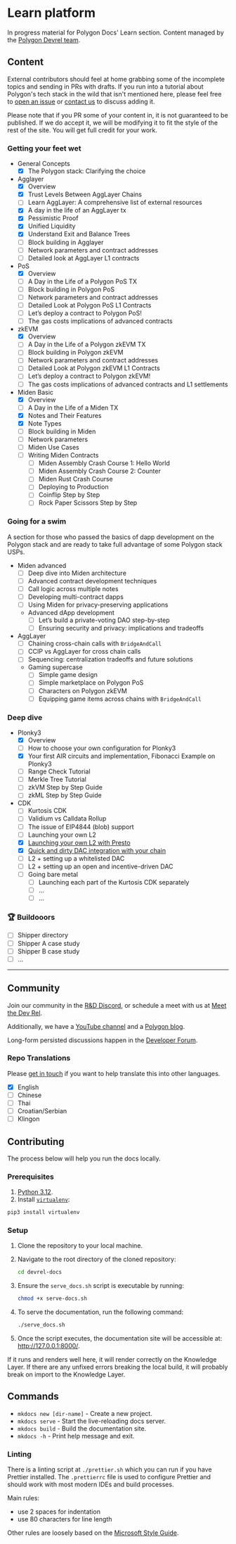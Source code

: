 # Learn platform

In progress material for Polygon Docs' Learn section. Content managed by the
[Polygon Devrel team](https://polygon.technology/community/meet-the-devrel).

## Content

External contributors should feel at home grabbing some of the incomplete topics
and sending in PRs with drafts. If you run into a tutorial about Polygon's tech
stack in the wild that isn't mentioned here, please feel free to
[open an issue](https://github.com/0xPolygon/devrel-docs/issues) or
[contact us](https://polygon.technology/community/meet-the-devrel) to discuss
adding it.

Please note that if you PR some of your content in, it is not guaranteed to be
published. If we do accept it, we will be modifying it to fit the style of the
rest of the site. You will get full credit for your work.

### Getting your feet wet

- General Concepts
  - [x] The Polygon stack: Clarifying the choice
- Agglayer
  - [x] Overview
  - [x] Trust Levels Between AggLayer Chains
  - [ ] Learn AggLayer: A comprehensive list of external resources
  - [x] A day in the life of an AggLayer tx
  - [x] Pessimistic Proof
  - [x] Unified Liquidity
  - [x] Understand Exit and Balance Trees
  - [ ] Block building in Agglayer
  - [ ] Network parameters and contract addresses
  - [ ] Detailed look at AggLayer L1 contracts
- PoS
  - [x] Overview
  - [ ] A Day in the Life of a Polygon PoS TX
  - [ ] Block building in Polygon PoS
  - [ ] Network parameters and contract addresses
  - [ ] Detailed Look at Polygon PoS L1 Contracts
  - [ ] Let’s deploy a contract to Polygon PoS!
  - [ ] The gas costs implications of advanced contracts
- zkEVM
  - [x] Overview
  - [ ] A Day in the Life of a Polygon zkEVM TX
  - [ ] Block building in Polygon zkEVM
  - [ ] Network parameters and contract addresses
  - [ ] Detailed Look at Polygon zkEVM L1 Contracts
  - [ ] Let’s deploy a contract to Polygon zkEVM!
  - [ ] The gas costs implications of advanced contracts and L1 settlements
- Miden Basic
  - [x] Overview
  - [ ] A Day in the Life of a Miden TX
  - [x] Notes and Their Features
  - [x] Note Types
  - [ ] Block building in Miden
  - [ ] Network parameters
  - [ ] Miden Use Cases
  - [ ] Writing Miden Contracts
    - [ ] Miden Assembly Crash Course 1: Hello World
    - [ ] Miden Assembly Crash Course 2: Counter
    - [ ] Miden Rust Crash Course
    - [ ] Deploying to Production
    - [ ] Coinflip Step by Step
    - [ ] Rock Paper Scissors Step by Step

### Going for a swim

A section for those who passed the basics of dapp development on the Polygon
stack and are ready to take full advantage of some Polygon stack USPs.

- Miden advanced
  - [ ] Deep dive into Miden architecture
  - [ ] Advanced contract development techniques
  - [ ] Call logic across multiple notes
  - [ ] Developing multi-contract dapps
  - [ ] Using Miden for privacy-preserving applications
  - Advanced dApp development
    - [ ] Let’s build a private-voting DAO step-by-step
    - [ ] Ensuring security and privacy: implications and tradeoffs
- AggLayer
  - [ ] Chaining cross-chain calls with `BridgeAndCall`
  - [ ] CCIP vs AggLayer for cross chain calls
  - [ ] Sequencing: centralization tradeoffs and future solutions
  - Gaming supercase
    - [ ] Simple game design
    - [ ] Simple marketplace on Polygon PoS
    - [ ] Characters on Polygon zkEVM
    - [ ] Equipping game items across chains with `BridgeAndCall`

### Deep dive

- Plonky3
  - [x] Overview
  - [ ] How to choose your own configuration for Plonky3
  - [x] Your first AIR circuits and implementation, Fibonacci Example on Plonky3
  - [ ] Range Check Tutorial
  - [ ] Merkle Tree Tutorial
  - [ ] zkVM Step by Step Guide
  - [ ] zkML Step by Step Guide
- CDK
  - [ ] Kurtosis CDK
  - [ ] Validium vs Calldata Rollup
  - [ ] The issue of EIP4844 (blob) support
  - [ ] Launching your own L2
  - [x] [Launching your own L2 with Presto](https://blog.jarrodwatts.com/build-your-own-layer-2-blockchain-using-polygon-cdk)
  - [x] [Quick and dirty DAC integration with your chain](https://docs.polygon.technology/cdk/how-to/integrate-da/)
  - [ ] L2 + setting up a whitelisted DAC
  - [ ] L2 + setting up an open and incentive-driven DAC
  - [ ] Going bare metal
    - [ ] Launching each part of the Kurtosis CDK separately
    - [ ] …
    - [ ] …

### 🏆 Buildooors

- [ ] Shipper directory
- [ ] Shipper A case study
- [ ] Shipper B case study
- [ ] …

---

## Community

Join our community in the [R&D Discord](https://discord.gg/0xpolygonrnd), or
schedule a meet with us at
[Meet the Dev Rel](https://polygon.technology/community/meet-the-devrel).

Additionally, we have a [YouTube channel](https://www.youtube.com/@0xPolygonTV)
and a [Polygon blog](https://polygon.technology/blog).

Long-form persisted discussions happen in the
[Developer Forum](https://forum.polygon.technology/c/developers/25).

### Repo Translations

Please [get in touch](https://polygon.technology/community/meet-the-devrel) if
you want to help translate this into other languages.

- [x] English
- [ ] Chinese
- [ ] Thai
- [ ] Croatian/Serbian
- [ ] Klingon

## Contributing

The process below will help you run the docs locally.

### Prerequisites

1. [Python 3.12](https://www.python.org/downloads/).
2. Install [`virtualenv`](https://pypi.org/project/virtualenv/):

```sh
pip3 install virtualenv
```

### Setup

1. Clone the repository to your local machine.
2. Navigate to the root directory of the cloned repository:

   ```sh
   cd devrel-docs
   ```

3. Ensure the `serve_docs.sh` script is executable by running:

   ```sh
   chmod +x serve-docs.sh
   ```

4. To serve the documentation, run the following command:

   ```sh
   ./serve_docs.sh
   ```

5. Once the script executes, the documentation site will be accessible at:
   <http://127.0.0.1:8000/>.

If it runs and renders well here, it will render correctly on the Knowledge
Layer. If there are any unfixed errors breaking the local build, it will
probably break on import to the Knowledge Layer.

## Commands

- `mkdocs new [dir-name]` - Create a new project.
- `mkdocs serve` - Start the live-reloading docs server.
- `mkdocs build` - Build the documentation site.
- `mkdocs -h` - Print help message and exit.

### Linting

There is a linting script at `./prettier.sh` which you can run if you have
Prettier installed. The `.prettierrc` file is used to configure Prettier and
should work with most modern IDEs and build processes.

Main rules:

- use 2 spaces for indentation
- use 80 characters for line length

Other rules are loosely based on the
[Microsoft Style Guide](https://learn.microsoft.com/en-us/style-guide/welcome/).
